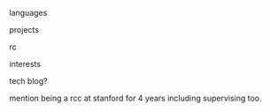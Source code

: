 languages

projects

rc

interests

tech blog?


mention being a rcc at stanford for 4 years including supervising too.
